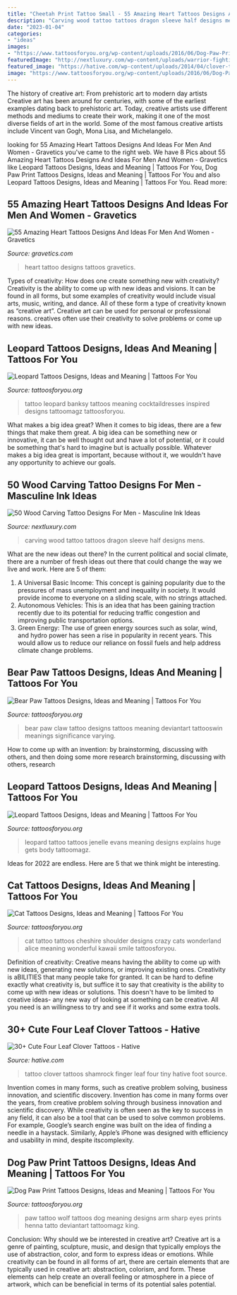 ```yaml
---
title: "Cheetah Print Tattoo Small - 55 Amazing Heart Tattoos Designs And Ideas For Men And Women"
description: "Carving wood tattoo tattoos dragon sleeve half designs mens"
date: "2023-01-04"
categories:
- "ideas"
images:
- "https://www.tattoosforyou.org/wp-content/uploads/2016/06/Dog-Paw-Print-Tattoo-on-Arm.jpg"
featuredImage: "http://nextluxury.com/wp-content/uploads/warrior-fighting-dragon-wood-carving-mens-half-sleeve-tattoos.jpg"
featured_image: "https://hative.com/wp-content/uploads/2014/04/clover-tattoos/32-green-shamrock-finger-tattoo.jpg"
image: "https://www.tattoosforyou.org/wp-content/uploads/2016/06/Dog-Paw-Print-Tattoo-on-Arm.jpg"
---
```



The history of creative art: From prehistoric art to modern day artists
Creative art has been around for centuries, with some of the earliest examples dating back to prehistoric art. Today, creative artists use different methods and mediums to create their work, making it one of the most diverse fields of art in the world. Some of the most famous creative artists include Vincent van Gogh, Mona Lisa, and Michelangelo.

	

		
looking for 55 Amazing Heart Tattoos Designs And Ideas For Men And Women - Gravetics you've came to the right web. We have 8 Pics about 55 Amazing Heart Tattoos Designs And Ideas For Men And Women - Gravetics like Leopard Tattoos Designs, Ideas and Meaning | Tattoos For You, Dog Paw Print Tattoos Designs, Ideas and Meaning | Tattoos For You and also Leopard Tattoos Designs, Ideas and Meaning | Tattoos For You. Read more:
		
    
## 55 Amazing Heart Tattoos Designs And Ideas For Men And Women - Gravetics

<img loading=lazy src="https://www.gravetics.com/wp-content/uploads/2016/11/Origami-Heart.jpg" onerror="this.onerror=null;this.src='https://tse4.mm.bing.net/th?id=OIP.AM8qzYu1cr8QgM-7P5qJUQHaJQ&amp;pid=15.1';" alt="55 Amazing Heart Tattoos Designs And Ideas For Men And Women - Gravetics">

_Source: gravetics.com_

>heart tattoo designs tattoos gravetics. 

	

Types of creativity: How does one create something new with creativity?
Creativity is the ability to come up with new ideas and visions. It can be found in all forms, but some examples of creativity would include visual arts, music, writing, and dance. All of these form a type of creativity known as “creative art”. Creative art can be used for personal or professional reasons. creatives often use their creativity to solve problems or come up with new ideas.

    
## Leopard Tattoos Designs, Ideas And Meaning | Tattoos For You

<img loading=lazy src="https://www.tattoosforyou.org/wp-content/uploads/2013/11/Leopard-Tattoo-Ideas.jpg" onerror="this.onerror=null;this.src='https://tse2.mm.bing.net/th?id=OIP.jIZ-_-mv1jt4F5f4PlO12gHaKG&amp;pid=15.1';" alt="Leopard Tattoos Designs, Ideas and Meaning | Tattoos For You">

_Source: tattoosforyou.org_

>tattoo leopard banksy tattoos meaning cocktaildresses inspired designs tattoomagz tattoosforyou. 

	

What makes a big idea great?
When it comes to big ideas, there are a few things that make them great. A big idea can be something new or innovative, it can be well thought out and have a lot of potential, or it could be something that's hard to imagine but is actually possible. Whatever makes a big idea great is important, because without it, we wouldn't have any opportunity to achieve our goals.

    
## 50 Wood Carving Tattoo Designs For Men - Masculine Ink Ideas

<img loading=lazy src="http://nextluxury.com/wp-content/uploads/warrior-fighting-dragon-wood-carving-mens-half-sleeve-tattoos.jpg" onerror="this.onerror=null;this.src='https://tse1.mm.bing.net/th?id=OIP.wArZTmJQs8l9nrzG7vkF8gHaHa&amp;pid=15.1';" alt="50 Wood Carving Tattoo Designs For Men - Masculine Ink Ideas">

_Source: nextluxury.com_

>carving wood tattoo tattoos dragon sleeve half designs mens. 

	

What are the new ideas out there?
In the current political and social climate, there are a number of fresh ideas out there that could change the way we live and work. Here are 5 of them: 
1. A Universal Basic Income: This concept is gaining popularity due to the pressures of mass unemployment and inequality in society. It would provide income to everyone on a sliding scale, with no strings attached.
2. Autonomous Vehicles: This is an idea that has been gaining traction recently due to its potential for reducing traffic congestion and improving public transportation options.
3. Green Energy: The use of green energy sources such as solar, wind, and hydro power has seen a rise in popularity in recent years. This would allow us to reduce our reliance on fossil fuels and help address climate change problems.

    
## Bear Paw Tattoos Designs, Ideas And Meaning | Tattoos For You

<img loading=lazy src="https://www.tattoosforyou.org/wp-content/uploads/2016/03/Bear-Paw-Tattoo-Designs.jpg" onerror="this.onerror=null;this.src='https://tse4.mm.bing.net/th?id=OIP.obJRy3OWYd_ngT5FhaaEmwHaJ6&amp;pid=15.1';" alt="Bear Paw Tattoos Designs, Ideas and Meaning | Tattoos For You">

_Source: tattoosforyou.org_

>bear paw claw tattoo designs tattoos meaning deviantart tattooswin meanings significance varying. 

	

How to come up with an invention: by brainstorming, discussing with others, and then doing some more research
brainstorming, discussing with others, research

    
## Leopard Tattoos Designs, Ideas And Meaning | Tattoos For You

<img loading=lazy src="http://www.tattoosforyou.org/wp-content/uploads/2013/11/Leopard-Tattoos.jpg" onerror="this.onerror=null;this.src='https://tse3.mm.bing.net/th?id=OIP.cS4f4fDK_ef4pfv_W7n1PQHaJ4&amp;pid=15.1';" alt="Leopard Tattoos Designs, Ideas and Meaning | Tattoos For You">

_Source: tattoosforyou.org_

>leopard tattoo tattoos jenelle evans meaning designs explains huge gets body tattoomagz. 

	

Ideas for 2022 are endless. Here are 5 that we think might be interesting. 

    
## Cat Tattoos Designs, Ideas And Meaning | Tattoos For You

<img loading=lazy src="http://www.tattoosforyou.org/wp-content/uploads/2013/10/Cat-Tattoos-Pictures-762x1024.jpg" onerror="this.onerror=null;this.src='https://tse2.mm.bing.net/th?id=OIP.Vr2RRj8qVvOQDiDJWSzBdQHaJ8&amp;pid=15.1';" alt="Cat Tattoos Designs, Ideas and Meaning | Tattoos For You">

_Source: tattoosforyou.org_

>cat tattoo tattoos cheshire shoulder designs crazy cats wonderland alice meaning wonderful kawaii smile tattoosforyou. 

	

Definition of creativity: Creative means having the ability to come up with new ideas, generating new solutions, or improving existing ones.
Creativity is aBILITIES that many people take for granted. It can be hard to define exactly what creativity is, but suffice it to say that creativity is the ability to come up with new ideas or solutions. This doesn't have to be limited to creative ideas- any new way of looking at something can be creative. All you need is an willingness to try and see if it works and some extra tools.

    
## 30+ Cute Four Leaf Clover Tattoos - Hative

<img loading=lazy src="https://hative.com/wp-content/uploads/2014/04/clover-tattoos/32-green-shamrock-finger-tattoo.jpg" onerror="this.onerror=null;this.src='https://tse1.mm.bing.net/th?id=OIP.P_QWWTqMZcOraC1o9ifEeQHaHa&amp;pid=15.1';" alt="30+ Cute Four Leaf Clover Tattoos - Hative">

_Source: hative.com_

>tattoo clover tattoos shamrock finger leaf four tiny hative foot source. 

	

Invention comes in many forms, such as creative problem solving, business innovation, and scientific discovery.
Invention has come in many forms over the years, from creative problem solving through business innovation and scientific discovery. While creativity is often seen as the key to success in any field, it can also be a tool that can be used to solve common problems. For example, Google’s search engine was built on the idea of finding a needle in a haystack. Similarly, Apple’s iPhone was designed with efficiency and usability in mind, despite itscomplexity.

    
## Dog Paw Print Tattoos Designs, Ideas And Meaning | Tattoos For You

<img loading=lazy src="https://www.tattoosforyou.org/wp-content/uploads/2016/06/Dog-Paw-Print-Tattoo-on-Arm.jpg" onerror="this.onerror=null;this.src='https://tse2.mm.bing.net/th?id=OIP.fkvEeqKzZuCrcAIuyte_mQHaJ4&amp;pid=15.1';" alt="Dog Paw Print Tattoos Designs, Ideas and Meaning | Tattoos For You">

_Source: tattoosforyou.org_

>paw tattoo wolf tattoos dog meaning designs arm sharp eyes prints henna tatto deviantart tattoomagz king. 

	

Conclusion: Why should we be interested in creative art?
Creative art is a genre of painting, sculpture, music, and design that typically employs the use of abstraction, color, and form to express ideas or emotions. While creativity can be found in all forms of art, there are certain elements that are typically used in creative art: abstraction, colorism, and form. These elements can help create an overall feeling or atmosphere in a piece of artwork, which can be beneficial in terms of its potential sales potential.

